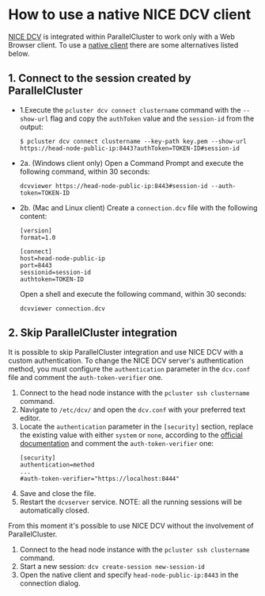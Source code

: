 # How to use a native NICE DCV client

[NICE DCV](https://docs.aws.amazon.com/dcv/index.html) is integrated within ParallelCluster to work only with a Web Browser client.
To use a [native client](https://docs.aws.amazon.com/dcv/latest/userguide/client.html) there are some alternatives listed below.

## 1. Connect to the session created by ParallelCluster

* 1.Execute the `pcluster dcv connect clustername` command with the `--show-url` flag and copy the `authToken` value and the `session-id` from the output:
    ```
    $ pcluster dcv connect clustername --key-path key.pem --show-url
    https://head-node-public-ip:8443?authToken=TOKEN-ID#session-id
    ```
* 2a. (Windows client only) 
Open a Command Prompt and execute the following command, within 30 seconds:
    ```
    dcvviewer https://head-node-public-ip:8443#session-id --auth-token=TOKEN-ID
    ```
* 2b. (Mac and Linux client) 
Create a `connection.dcv` file with the following content:
    ```
    [version]
    format=1.0

    [connect]
    host=head-node-public-ip
    port=8443
    sessionid=session-id
    authtoken=TOKEN-ID
    ```
     Open a shell and execute the following command, within 30 seconds:
    ```
    dcvviewer connection.dcv
    ```


## 2. Skip ParallelCluster integration

It is possible to skip ParallelCluster integration and use NICE DCV with a custom authentication.
To change the NICE DCV server's authentication method, you must configure the `authentication` parameter in the `dcv.conf` file and comment the `auth-token-verifier` one.

1. Connect to the head node instance with the `pcluster ssh clustername` command.
1. Navigate to `/etc/dcv/` and open the `dcv.conf` with your preferred text editor.
1. Locate the `authentication` parameter in the `[security]` section, replace the existing value with either `system` or `none`, according to the [official documentation](https://docs.aws.amazon.com/dcv/latest/adminguide/security-authentication.html#set-authentication-linux) and comment the `auth-token-verifier` one:
    ```
    [security] 
    authentication=method
    ...
    #auth-token-verifier="https://localhost:8444"
    ```
1. Save and close the file.
1. Restart the `dcvserver` service. NOTE: all the running sessions will be automatically closed.


From this moment it's possible to use NICE DCV without the involvement of ParallelCluster.
1. Connect to the head node instance with the `pcluster ssh clustername` command.
1. Start a new session: `dcv create-session new-session-id`
1. Open the native client and specify `head-node-public-ip:8443` in the connection dialog.
